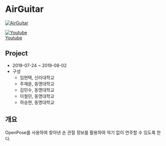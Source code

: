 # AirGuitar

[![AirGuitar](http://img.youtube.com/vi/RaQGj5DZogk/0.jpg)](https://www.youtube.com/watch?v=RaQGj5DZogk)

[![Youtube](http://img.youtube.com/vi/YiHAZ-QiMNA/0.jpg)](https://youtu.be/YiHAZ-QiMNA)  
[Youtube](https://www.youtube.com/watch?v=YiHAZ-QiMNA)  


## Project
- 2019-07-24 \~ 2019-08-02
- 구성
   - 임현택, 신라대학교
   - 주재윤, 동명대학교
   - 김민수, 동명대학교
   - 이철민, 동명대학교
   - 하승현, 동명대학교

## 개요
OpenPose를 사용하여 찾아낸 손 관절 정보를 활용하여 악기 없이 연주할 수 있도록 한다.

